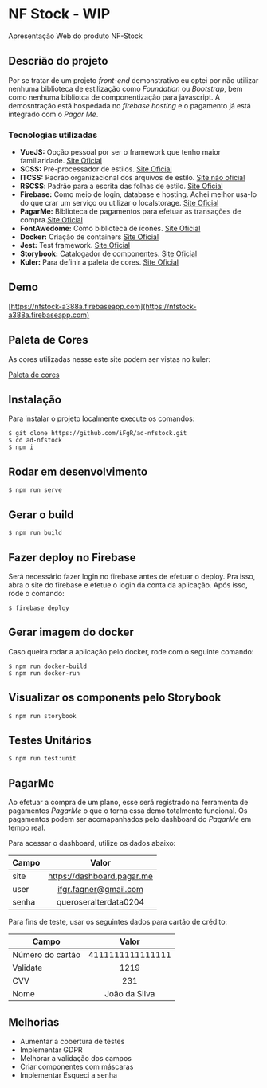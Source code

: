 # NF Stock - WIP
Apresentação Web do produto NF-Stock

## Descrião do projeto
Por se tratar de um projeto *front-end* demonstrativo eu optei por não utilizar nenhuma biblioteca de estilização como *Foundation* ou *Bootstrap*, bem como nenhuma bibliotca de componentização para javascript. A demosntração está hospedada no *firebase hosting* e o pagamento já está integrado com o *Pagar Me*.

### Tecnologias utilizadas
* **VueJS:** Opção pessoal por ser o framework que tenho maior familiaridade. [Site Oficial](https://vuejs.org/)
* **SCSS:** Pré-processador de estilos. [Site Oficial](https://sass-lang.com/)
* **ITCSS:** Padrão organizacional dos arquivos de estilo. [Site não oficial](https://www.xfive.co/blog/itcss-scalable-maintainable-css-architecture/)
* **RSCSS**: Padrão para a escrita das folhas de estilo. [Site Oficial](https://rscss.io/)
* **Firebase:** Como meio de login, database e hosting. Achei melhor usa-lo do que crar um serviço ou utilizar o localstorage. [Site Oficial](https://firebase.google.com/?gclid=CjwKCAjwp_zkBRBBEiwAndwD9bgJi2eYxx1O_FsKvpnfCNjhNvgwKXQ5FUE2WBFphv3jdznopS2axhoCAAYQAvD_BwE)
* **PagarMe:** Biblioteca de pagamentos para efetuar as transações de compra.[Site Oficial](https://pagar.me/)
* **FontAwedome:** Como biblioteca de ícones. [Site Oficial](https://fontawesome.com/)
* **Docker:** Criação de containers [Site Oficial](https://www.docker.com/)
* **Jest:** Test framework. [Site Oficial](https://jestjs.io/)
* **Storybook:** Catalogador de componentes. [Site Oficial](https://storybook.js.org/)
* **Kuler:** Para definir a paleta de cores. [Site Oficial](https://color.adobe.com/pt/create/color-wheel/)

## Demo
[https://nfstock-a388a.firebaseapp.com](https://nfstock-a388a.firebaseapp.com)

## Paleta de Cores
As cores utilizadas nesse este site podem ser vistas no kuler:

[Paleta de cores](https://color.adobe.com/pt/NF-STock-color-theme-12264757/)


## Instalação
Para instalar o projeto localmente execute os comandos:
```
$ git clone https://github.com/iFgR/ad-nfstock.git
$ cd ad-nfstock
$ npm i
```

## Rodar em desenvolvimento
```
$ npm run serve
```

## Gerar o build
```
$ npm run build
```

## Fazer deploy no Firebase
Será necessário fazer login no firebase antes de efetuar o deploy. Pra isso, abra o site do firebase e efetue o login da conta da aplicação.
Após isso, rode o comando:
```
$ firebase deploy
```

## Gerar imagem do docker
Caso queira rodar a aplicação pelo docker, rode com o seguinte comando:
```
$ npm run docker-build
$ npm run docker-run
```

## Visualizar os components pelo Storybook
```
$ npm run storybook
```

## Testes Unitários
```
$ npm run test:unit
```

## PagarMe
Ao efetuar a compra de um plano, esse será registrado na ferramenta de pagamentos *PagarMe* o que o torna essa demo totalmente funcional.
Os pagamentos podem ser acomapanhados pelo dashboard do *PagarMe* em tempo real.

Para acessar o dashboard, utilize os dados abaixo:

| Campo        | Valor           |
| ------------- |:-------------:|
| site      | https://dashboard.pagar.me |
| user      | ifgr.fagner@gmail.com      |
| senha | queroseralterdata0204      |


Para fins de teste, usar os seguintes dados para  cartão de crédito:

| Campo        | Valor           |
| ------------- |:-------------:|
| Número do cartão      | 4111111111111111 |
| Validate      | 1219      |
| CVV | 231      |
| Nome | João da Silva      |

## Melhorias
* Aumentar a cobertura de testes
* Implementar GDPR
* Melhorar a validação dos campos
* Criar componentes com máscaras
* Implementar Esqueci a senha
